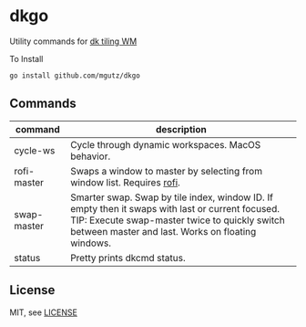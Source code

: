 # dkgo

Utility commands for [dk tiling WM](https://bitbucket.org/natemaia/dk)

To Install

    go install github.com/mgutz/dkgo

## Commands

| command     | description                                                                                                                                                                                            |
| ----------- | ------------------------------------------------------------------------------------------------------------------------------------------------------------------------------------------------------ |
| cycle-ws    | Cycle through dynamic workspaces. MacOS behavior.                                                                                                                                                      |
| rofi-master | Swaps a window to master by selecting from window list. Requires [rofi](https://github.com/davatorium/rofi).                                                                                           |
| swap-master | Smarter swap. Swap by tile index, window ID. If empty then it swaps with last or current focused. TIP: Execute swap-master twice to quickly switch between master and last. Works on floating windows. |
| status      | Pretty prints dkcmd status.                                                                                                                                                                            |

## License

MIT, see [LICENSE](LICENSE)
